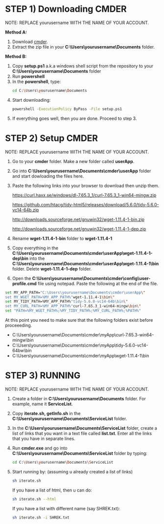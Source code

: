 


STEP 1) Downloading CMDER
=================
NOTE: REPLACE yourusername  WITH THE NAME OF YOUR ACCOUNT.

**Method A:**
1. Download [cmder](https://github.com/cmderdev/cmder/releases/download/v1.3.12/cmder.zip "cmder").
2. Extract the zip file in your **C:\Users\yourusername\Documents** folder.

**Method B:**
1. Copy **setup.ps1** a.k.a windows shell script from the repository  to your **C:\Users\yourusername\Documents** folder
2. Run **powershell**
3. In the **powershell**, type:
   ```bash
   cd C:\Users\yourusername\Documents
   ```
4. Start downloading:
   ```bash
   powershell -ExecutionPolicy ByPass -File setup.ps1
   ```
5. If everything goes well, then you are done. Proceed to step 3.


STEP 2) Setup CMDER
===========
NOTE: REPLACE yourusername  WITH THE NAME OF YOUR ACCOUNT.

1. Go to your **cmder** folder. Make a new folder called **userApp**.
2. Go into **C:\Users\yourusername\Documents\cmder\userApp** folder and start dowloading the files here.
3. Paste the following links into your browser to download then unzip them.

     https://curl.haxx.se/windows/dl-7.65.3_1/curl-7.65.3_1-win64-mingw.zip
     
     https://github.com/htacg/tidy-html5/releases/download/5.6.0/tidy-5.6.0-vc14-64b.zip

     http://downloads.sourceforge.net/gnuwin32/wget-1.11.4-1-bin.zip
      
     http://downloads.sourceforge.net/gnuwin32/wget-1.11.4-1-dep.zip
      
5. Rename **wget-1.11.4-1-bin** folder to **wget-1.11.4-1**
6. Copy everything in the **C:\Users\yourusername\Documents\cmder\userApp\wget-1.11.4-1-dep\bin** into the **C:\Users\yourusername\Documents\cmder\userApp\wget-1.11.4-1\bin** folder. Delete **wget-1.11.4-1-dep** folder.
7. Open the **C:\Users\yourusername\Documents\cmder\config\user-profile.cmd** file using notepad. Paste the following at the end of the file.

```bash
set MY_APP_PATH="C:\Users\yourusername\Documents\cmder\userApp\"
set MY_WGET_PATH=%MY_APP_PATH%"wget-1.11.4-1\bin\"
set MY_TIDY_PATH=%MY_APP_PATH%"tidy-5.6.0-vc14-64b\bin\"
set MY_CURL_PATH=%MY_APP_PATH%"curl-7.65.3_1-win64-mingw\bin\"
set "PATH=%MY_WGET_PATH%;%MY_TIDY_PATH%;%MY_CURL_PATH%;%PATH%"
```

At this point you need to make sure that the following folders exist before proceeeding.
  - C:\Users\yourusername\Documents\cmder\myApp\curl-7.65.3-win64-mingw\bin
  - C:\Users\yourusername\Documents\cmder\myApp\tidy-5.6.0-vc14-64bw\bin
  - C:\Users\yourusername\Documents\cmder\myApp\wget-1.11.4-1\bin

STEP 3) RUNNING
=======
NOTE: REPLACE yourusername  WITH THE NAME OF YOUR ACCOUNT.
1. Create a folder in **C:\Users\yourusername\Documents** folder. For example, name it **ServiceList**.
2. Copy **iterate.sh, getInfo.sh** in the **C:\Users\yourusername\Documents\ServiceList** folder.
3. In the **C:\Users\yourusername\Documents\ServiceList** folder, create a list of links that you want in a text file called **list.txt**. Enter all the links that you have in separate lines.
5. Run **cmder.exe** and go into **C:\Users\yourusername\Documents\ServiceList** folder by typing:
    ```bash
    cd C:\Users\yourusername\Documents\ServiceList
    ```
6. Start running by: (assuming u already created a list of links)
   ```bash
   sh iterate.sh
   ```
   If you have a list of html, then u can do:
   ```bash
   sh iterate.sh --html
   ```

   If you have a list with different name (say SHREK.txt):
   ```bash
   sh iterate.sh -i SHREK.txt
   ```
